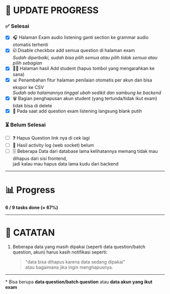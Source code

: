 # 🚀 UPDATE PROGRESS

### ✅ Selesai
- [x] 🎧 Halaman Exam audio listening ganti section ke grammar audio otomatis terhenti  
- [x] ☑️ Disable checkbox add semua question di halaman exam  
      _Sudah diperbaiki, sudah bisa pilih semua atau pilih tidak semua atau pilih sebagian_
- [x] 👨‍🎓 Halaman hasil Add student (hapus tombol yang mengarahkan ke sana)  
- [x] 📊 Penambahan fitur halaman penilaian otomatis per akun dan bisa ekspor ke CSV  
      _Sudah ada halamannya tinggal ubah sedikit dan sambung ke backend_  
- [x] 🗑️ Bagian penghapusan akun student (yang tertunda/tidak ikut exam) tidak bisa di delete  
- [x] 📝 Pada saat add question exam listening langsung blank putih  

### ⏳ Belum Selesai
- [ ] ❓ Hapus Question link nya di cek lagi  
- [ ] 🔌 Hasil activity log (web socket) belum  
- [ ] 🗄️ Beberapa Data dari database lama kelihatannya memang tidak mau dihapus dari sisi frontend,  
      jadi kalau mau hapus data lama kudu dari backend  

---

# 📊 Progress
**6 / 9 tasks done (≈ 67%)**

---

# 📝 CATATAN

1. Beberapa data yang masih dipakai (seperti data question/batch question, akun) harus kasih notifikasi seperti:  
   > "data bisa dihapus karena data sedang dipakai"  
   atau bagaimana jika ingin menghapusnya.  

---

\* Bisa berupa **data question/batch question** atau **data akun yang ikut exam**

